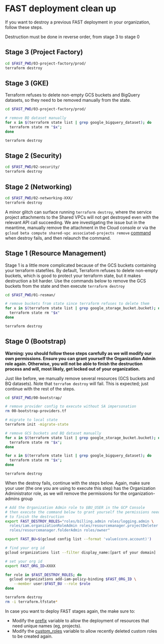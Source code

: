 # FAST deployment clean up

If you want to destroy a previous FAST deployment in your organization, follow these steps.

Destruction must be done in reverse order, from stage 3 to stage 0

## Stage 3 (Project Factory)

```bash
cd $FAST_PWD/03-project-factory/prod/
terraform destroy
```

## Stage 3 (GKE)

Terraform refuses to delete non-empty GCS buckets and BigQuery datasets, so they need to be removed manually from the state.

```bash
cd $FAST_PWD/03-project-factory/prod/

# remove BQ dataset manually
for x in $(terraform state list | grep google_bigquery_dataset); do  
  terraform state rm "$x"; 
done

terraform destroy
```

## Stage 2 (Security)

```bash
cd $FAST_PWD/02-security/
terraform destroy
```

## Stage 2 (Networking)

```bash
cd $FAST_PWD/02-networking-XXX/
terraform destroy
```

A minor glitch can surface running `terraform destroy`, where the service project attachments to the Shared VPCs will not get destroyed even with the relevant API call succeeding. We are investigating the issue but in the meantime, manually remove the attachment in the Cloud console or via the ```gcloud beta compute shared-vpc associated-projects remove``` [command](https://cloud.google.com/sdk/gcloud/reference/beta/compute/shared-vpc/associated-projects/remove) when destroy fails, and then relaunch the command.

## Stage 1 (Resource Management)

Stage 1 is a little more complicated because of the GCS buckets containing your terraform statefiles. By default, Terraform refuses to delete non-empty buckets, which is good to protect your terraform state, but it makes destruction a bit harder. Use the commands below to remove the GCS buckets from the state and then execute `terraform destroy`

```bash
cd $FAST_PWD/01-resman/

# remove buckets from state since terraform refuses to delete them
for x in $(terraform state list | grep google_storage_bucket.bucket); do  
  terraform state rm "$x"
done

terraform destroy
```

## Stage 0 (Bootstrap)

**Warning: you should follow these steps carefully as we will modify our own permissions. Ensure you can grant yourself the Organization Admin role again. Otherwise, you will not be able to finish the destruction process and will, most likely, get locked out of your organization.**

Just like before, we manually remove several resources (GCS buckets and BQ datasets). Note that `terrafom destroy` will fail. This is expected; just continue with the rest of the steps.

```bash
cd $FAST_PWD/00-bootstrap/

# remove provider config to execute without SA impersonation
rm 00-bootstrap-providers.tf

# migrate to local state
terraform init -migrate-state

# remove GCS buckets and BQ dataset manually
for x in $(terraform state list | grep google_storage_bucket.bucket); do  
  terraform state rm "$x"; 
done

for x in $(terraform state list | grep google_bigquery_dataset); do  
  terraform state rm "$x"; 
done

terraform destroy
```

When the destroy fails, continue with the steps below. Again, make sure your user (the one you are using to execute this step) has the Organization Administrator role, as we will remove the permissions for the organization-admins group

```bash
# Add the Organization Admin role to $BU_USER in the GCP Console
# then execute the command below to grant yourself the permissions needed 
# to finish the destruction
export FAST_DESTROY_ROLES="roles/billing.admin roles/logging.admin \
  roles/iam.organizationRoleAdmin roles/resourcemanager.projectDeleter \
  roles/resourcemanager.folderAdmin roles/owner"

export FAST_BU=$(gcloud config list --format 'value(core.account)')

# find your org id
gcloud organizations list --filter display_name:[part of your domain]

# set your org id
export FAST_ORG_ID=XXXX

for role in $FAST_DESTROY_ROLES; do
  gcloud organizations add-iam-policy-binding $FAST_ORG_ID \
    --member user:$FAST_BU --role $role
done

terraform destroy
rm -i terraform.tfstate*
```

In case you want to deploy FAST stages again, the make sure to:

* Modify the [prefix](0-0-bootstrap/variables.tf) variable to allow the deployment of resources that need unique names (eg, projects).
* Modify the [custom_roles](0-0-bootstrap/variables.tf) variable to allow recently deleted custom roles to be created again.
